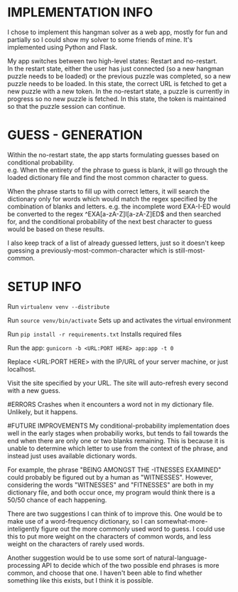 # IMPLEMENTATION INFO
I chose to implement this hangman solver as a web app, mostly for fun and 
partially so I could show my solver to some friends of mine.  It's implemented
using Python and Flask.

My app switches between two high-level states:  Restart and no-restart.  
In the restart state, either the user has just connected (so a new hangman 
puzzle needs to be loaded) or the previous puzzle was completed, so a new
puzzle needs to be loaded.  In this state, the correct URL is fetched 
to get a new puzzle with a new token.
In the no-restart state, a puzzle is currently in progress so no new 
puzzle is fetched.  In this state, the token is maintained so that
the puzzle session can continue.

# GUESS - GENERATION
Within the no-restart state, the app starts formulating guesses based on
conditional probability.  
e.g. When the entirety of the phrase to guess
is blank, it will go through the loaded dictionary file and find
the most common character to guess.

When the phrase starts to fill up with correct letters, it will search
the dictionary only for words which would match the regex specified 
by the combination of blanks and letters.
e.g. the incomplete word EXA-I-ED would be converted to the 
regex ^EXA[a-zA-Z]I[a-zA-Z]ED$ and then searched for, and the conditional
probability of the next best character to guess would be based on these results.

I also keep track of a list of already guessed letters, just so it doesn't 
keep guessing a previously-most-common-character which is still-most-common.

# SETUP INFO
Run `virtualenv venv --distribute` 

Run `source venv/bin/activate`  Sets up and activates the virtual environment

Run `pip install -r requirements.txt`  Installs required files

Run the app:  `gunicorn -b <URL:PORT HERE> app:app -t 0`

Replace <URL:PORT HERE> with the IP/URL of your server machine, or just localhost.

Visit the site specified by your URL.  The site will auto-refresh every second with
a new guess.

#ERRORS
Crashes when it encounters a word not in my dictionary file.  Unlikely, but it happens.

#FUTURE IMPROVEMENTS
My conditional-probability implementation does well in the early stages when probabiliy
works, but tends to fail towards the end when there are only one or two blanks remaining.
This is because it is unable to determine which letter to use from the context of the 
phrase, and instead just uses available dictionary words.

For example, the phrase "BEING AMONGST THE -ITNESSES EXAMINED" could probably be figured
out by a human as "WITNESSES".  However, considering the words "WITNESSES" and "FITNESSES"
are both in my dictionary file, and both occur once, my program would think there is
a 50/50 chance of each happening.

There are two suggestions I can think of to improve this.  One would be to make use of
a word-frequency dictionary, so I can somewhat-more-inteligently figure out the more
commonly used word to guess.  I could use this to put more weight on the characters
of common words, and less weight on the characters of rarely used words.

Another suggestion would be to use some sort of natural-language-processing API to 
decide which of the two possible end phrases is more common, and choose that one. I
haven't been able to find whether something like this exists, but I think it is possible.  
